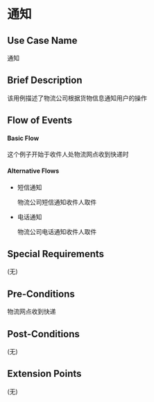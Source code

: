 通知
========

## Use Case Name

通知

## Brief Description

该用例描述了物流公司根据货物信息通知用户的操作

## Flow of Events

#### Basic Flow

这个例子开始于收件人处物流网点收到快递时

#### Alternative Flows

- 短信通知

	物流公司短信通知收件人取件

- 电话通知

	物流公司电话通知收件人取件

## Special Requirements

(无)

## Pre-Conditions

物流网点收到快递

## Post-Conditions

(无)

## Extension Points

(无)
